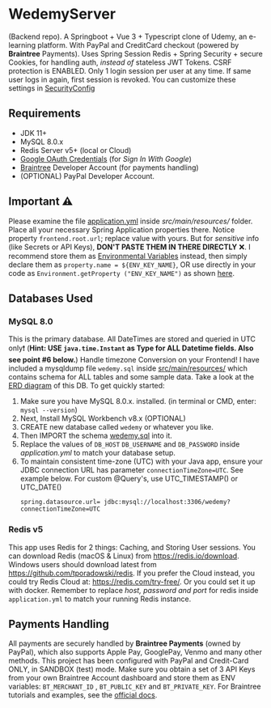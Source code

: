 # WedemyServer

(Backend repo). A Springboot + Vue 3 + Typescript clone of Udemy, an e-learning platform. With PayPal and CreditCard
checkout
(powered by **Braintree** Payments). Uses Spring Session Redis + Spring Security + secure Cookies, for handling auth,
_instead of_ stateless JWT Tokens. CSRF protection is ENABLED. Only 1 login session per user at any time. If same user
logs in again, first session is revoked. You can customize these settings
in [SecurityConfig](src/main/java/com/davistiba/wedemyserver/config/SecurityConfig.java)

## Requirements

- JDK 11+
- MySQL 8.0.x
- Redis Server v5+ (local or Cloud)
- [Google OAuth Credentials](https://console.developers.google.com/apis/credentials) (for _Sign In With Google_)
- [Braintree](https://developer.paypal.com/braintree/docs) Developer Account (for payments handling)
- (OPTIONAL) PayPal Developer Account.

## Important ⚠

Please examine the file [application.yml](src/main/resources/application.yml) inside *src/main/resources/*
folder. Place all your necessary Spring Application properties there. Notice property `frontend.root.url`; replace value with
yours. But for _sensitive_ info (like Secrets or API Keys), **DON'T PASTE THEM IN THERE DIRECTLY** ❌. I recommend store
them as [Environmental Variables](https://www.baeldung.com/properties-with-spring) instead, then simply declare them
as `property.name = ${ENV_KEY_NAME}`, OR use directly in your code as `Environment.getProperty ("ENV_KEY_NAME")`
as shown [here](src/main/java/com/davistiba/wedemyserver/config/BraintreeConfig.java).

## Databases Used

### MySQL 8.0

This is the primary database. All DateTimes are stored and queried in UTC only❗ (**Hint:
USE `java.time.Instant` as Type for ALL Datetime fields. Also see point #6 below.**) Handle timezone Conversion on your
Frontend! I have included a mysqldump file `wedemy.sql` inside [src/main/resources/](src/main/resources) which contains
schema for ALL tables and some sample data. Take a look at the [ERD diagram](src/main/resources/wedemy_db_erd.png) of
this DB. To get quickly started:

1. Make sure you have MySQL 8.0.x. installed. (in terminal or CMD, enter: `mysql --version`)
2. Next, Install MySQL Workbench v8.x (OPTIONAL)
3. CREATE new database called `wedemy` or whatever you like.
4. Then IMPORT the schema [wedemy.sql](src/main/resources/wedemy.sql) into it.
5. Replace the values of `DB_HOST` `DB_USERNAME` and `DB_PASSWORD` inside _application.yml_ to match your database
   setup.
6. To maintain consistent time-zone (UTC) with your Java app, ensure your JDBC connection URL has
   parameter `connectionTimeZone=UTC`. See example below. For custom @Query's, use UTC_TIMESTAMP() or UTC_DATE()
   ```properties
   spring.datasource.url= jdbc:mysql://localhost:3306/wedemy?connectionTimeZone=UTC
   ```

### Redis v5

This app uses Redis for 2 things: Caching, and Storing User sessions. You can download Redis (macOS & Linux)
from https://redis.io/download. Windows users should download latest from https://github.com/tporadowski/redis. If you
prefer the Cloud instead, you could try Redis Cloud at: https://redis.com/try-free/. Or you could set it up with docker.
Remember to replace _host, password and port_ for redis inside `application.yml` to match your running Redis instance.

## Payments Handling

All payments are securely handled by **Braintree Payments** (owned by PayPal), which also supports Apple Pay, GooglePay,
Venmo and many other methods. This project has been configured with PayPal and Credit-Card ONLY, in SANDBOX (test) mode.
Make sure you obtain a set of 3 API Keys from your own Braintree Account dashboard and store them as ENV
variables: `BT_MERCHANT_ID`
, `BT_PUBLIC_KEY` and `BT_PRIVATE_KEY`. For Braintree tutorials and examples, see
the [official docs](https://developer.paypal.com/braintree/docs).
